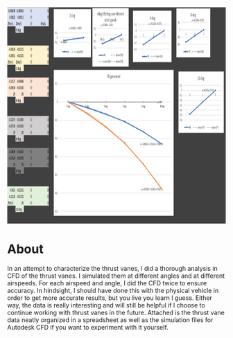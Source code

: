 <img src="../images/Thrust Vane Data.JPG" height="500px" alt="accessibility text">

# About
In an attempt to characterize the thrust vanes, I did a thorough analysis in CFD of the thrust vanes. I simulated them at different angles and at different airspeeds. For each airspeed and angle, I did the CFD twice to ensure accuracy. In hindsight, I should have done this with the physical vehicle in order to get more accurate results, but you live you learn I guess. Either way, the data is really interesting and will still be helpful if I choose to continue working with thrust vanes in the future. Attached is the thrust vane data neatly organized in a spreadsheet as well as the simulation files for Autodesk CFD if you want to experiment with it yourself.
